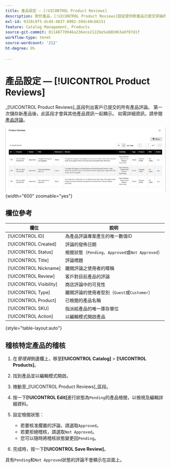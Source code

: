 ```yaml
---
title: 產品設定 — [!UICONTROL Product Reviews]
description: 對於產品，[!UICONTROL Product Reviews]設定提供對產品已提交評論的存取權，並編輯未決評論的狀態。
exl-id: 9328c9f5-dcd4-4837-8902-39dc48cb8151
feature: Catalog Management, Products
source-git-commit: 01148770946a236ece2122be5a88b963a0f07d1f
workflow-type: tm+mt
source-wordcount: '212'
ht-degree: 0%

---
```


# 產品設定 — [!UICONTROL Product Reviews]

_[!UICONTROL Product Reviews]_區段列出客戶已提交的所有產品評論。 第一次儲存新產品後，此區段才會與其他產品資訊一起顯示。 如需詳細資訊，請參閱[產品評論](../merchandising-promotions/product-reviews.md)。

![產品評論](./assets/product-review.png){width="600" zoomable="yes"}

## 欄位參考

| 欄位 | 說明 |
|--- |--- |
| [!UICONTROL ID] | 為產品評論專案產生的唯一數值ID |
| [!UICONTROL Created] | 評論的發佈日期 |
| [!UICONTROL Status] | 檢閱狀態（`Pending`、`Approved`或`Not Approved`） |
| [!UICONTROL Title] | 評論標題 |
| [!UICONTROL Nickname] | 離開評論之使用者的暱稱 |
| [!UICONTROL Review] | 客戶對目前產品的評論 |
| [!UICONTROL Visibility] | 商店評論中的可見性 |
| [!UICONTROL Type] | 離開評論的使用者型別（`Guest`或`Customer`） |
| [!UICONTROL Product] | 已檢閱的產品名稱 |
| [!UICONTROL SKU] | 指派給產品的唯一庫存單位 |
| [!UICONTROL Action] | 以編輯模式開啟產品 |

{style="table-layout:auto"}

## 稽核特定產品的稽核

1. 在&#x200B;_管理員_&#x200B;側邊欄上，移至&#x200B;**[!UICONTROL Catalog]** > **[!UICONTROL Products]**。

1. 找到產品並以編輯模式開啟。

1. 捲動至&#x200B;_[!UICONTROL Product Reviews]_區段。

1. 按一下&#x200B;**[!UICONTROL Edit]**&#x200B;進行狀態為`Pending`的產品檢閱，以檢視及編輯詳細資料。

1. 設定檢閱狀態：

   - 若要核准擱置的評論，請選取`Approved`。
   - 若要拒絕稽核，請選取`Not Approved`。
   - 您可以隨時將稽核狀態變更回`Pending`。

1. 完成時，按一下&#x200B;**[!UICONTROL Save Review]**。

具有`Pending`和`Not Approved`狀態的評論不會顯示在店面上。
